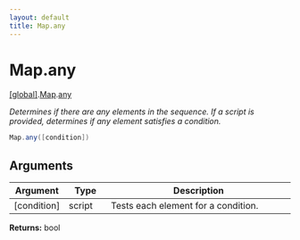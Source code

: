 ```yaml
---
layout: default
title: Map.any
---
```


# Map.any

[\[global\]]({{site.baseurl}}/docs/).[Map]({{site.baseurl}}/docs/Map/).[any]({{site.baseurl}}/docs/Map/any/)

_Determines if there are any elements in the sequence. If a script is provided, determines if any element satisfies a condition._

```cs
Map.any([condition])
```

## Arguments

<table>
  <col width="15%">
  <col width="15%">
  <thead>
    <tr>
      <th>Argument</th>
      <th>Type</th>
      <th>Description</th>
    </tr>
  </thead>
  <tbody>
    <tr>
      <td>[condition]</td>
      <td>script</td>
      <td>Tests each element for a condition.</td>
    </tr>
  </tbody>
</table>

**Returns:** bool

